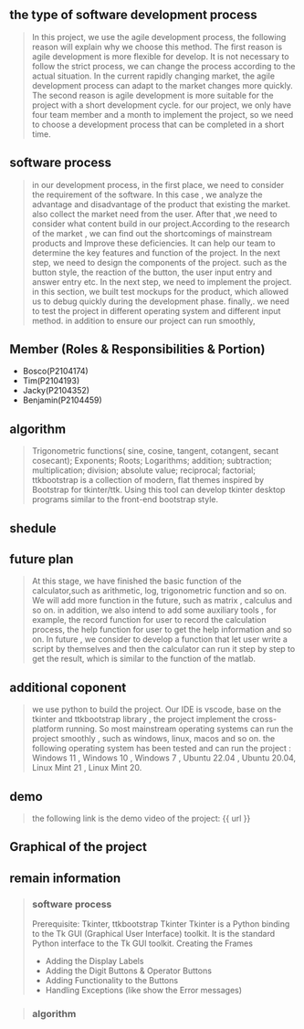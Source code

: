 ## the type of software development process

> In this project, we use the agile development process, the following reason will explain why we choose this method. The first reason is agile development is more flexible for develop. It is not necessary to follow the strict process, we can change the process according to the actual situation. In the current rapidly changing market, the agile development process can adapt to the market changes more quickly. The second reason is agile development is more suitable for the project with a short development cycle. for our project, we only have four team member and a month to implement the project, so we need to choose a development process that can be completed in a short time.

## software process

> in our development process, in the first place, we need to consider the requirement of the software. In this case , we analyze the advantage and disadvantage of the product that existing the market. also collect the market need from the user. After that ,we need to consider what content build in our project.According to the research of the market , we can find out the shortcomings of mainstream products and Improve these deficiencies. It can help our team to determine the key features and function of the project. In the next step, we need to design the components of the project. such as the button style, the reaction of the button, the user input entry and answer entry etc. In the next step, we need to implement the project. in this section, we built test mockups for the product, which allowed us to debug quickly during the development phase. finally,. we need to test the project in different operating system and different input method. in addition to ensure our project can run smoothly,

## Member (Roles & Responsibilities & Portion)

- Bosco(P2104174)
- Tim(P2104193)
- Jacky(P2104352)
- Benjamin(P2104459)

## algorithm

> Trigonometric functions( sine, cosine, tangent, cotangent, secant cosecant); Exponents; Roots; Logarithms; addition; subtraction; multiplication; division; absolute value; reciprocal; factorial;
> ttkbootstrap is a collection of modern, flat themes inspired by Bootstrap for tkinter/ttk. Using this tool can develop tkinter desktop programs similar to the front-end bootstrap style.

## shedule

## future plan

> At this stage, we have finished the basic function of the calculator,such as arithmetic, log, trigonometric function and so on. We will add more function in the future, such as matrix , calculus and so on. in addition, we also intend to add some auxiliary tools , for example, the record function for user to record the calculation process, the help function for user to get the help information and so on. In future , we consider to develop a function that let user write a script by themselves and then the calculator can run it step by step to get the result, which is similar to the function of the matlab.

## additional coponent

> we use python to build the project. Our IDE is vscode, base on the tkinter and ttkbootstrap library , the project implement the cross-platform running. So most mainstream operating systems can run the project smoothly , such as windows, linux, macos and so on. the following operating system has been tested and can run the project : Windows 11 , Windows 10 , Windows 7 , Ubuntu 22.04 , Ubuntu 20.04, Linux Mint 21 , Linux Mint 20.

## demo

> the following link is the demo video of the project: {{ url }}

## Graphical of the project

## remain information

> ### software process
>
> Prerequisite: Tkinter, ttkbootstrap
> Tkinter
> Tkinter is a Python binding to the Tk GUI (Graphical User Interface) toolkit. It is the standard Python interface to the Tk GUI toolkit.
> Creating the Frames
>
> - Adding the Display Labels
> - Adding the Digit Buttons & Operator Buttons
> - Adding Functionality to the Buttons
> - Handling Exceptions (like show the Error messages)

> ### algorithm
